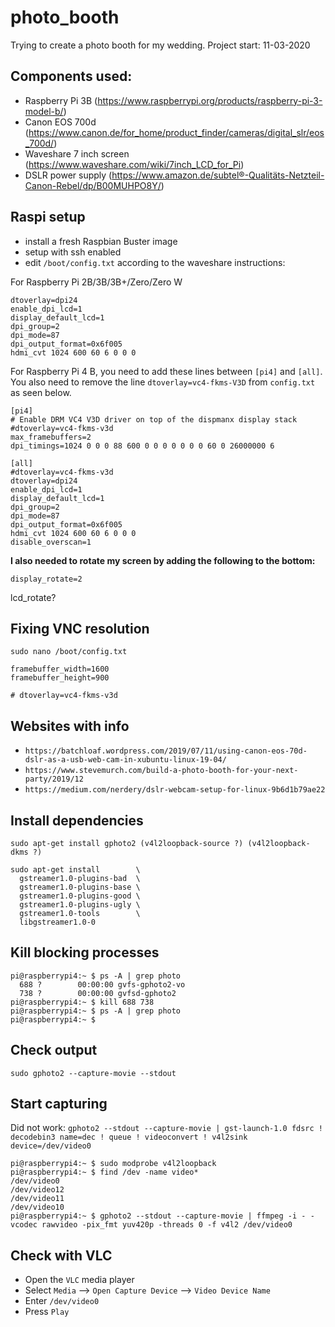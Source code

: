 photo_booth
===========

Trying to create a photo booth for my wedding.
Project start: 11-03-2020

Components used:
----------------

* Raspberry Pi 3B (https://www.raspberrypi.org/products/raspberry-pi-3-model-b/) 
* Canon EOS 700d (https://www.canon.de/for_home/product_finder/cameras/digital_slr/eos_700d/)
* Waveshare 7 inch screen (https://www.waveshare.com/wiki/7inch_LCD_for_Pi)
* DSLR power supply (https://www.amazon.de/subtel®-Qualitäts-Netzteil-Canon-Rebel/dp/B00MUHPO8Y/)


Raspi setup
-----------

* install a fresh Raspbian Buster image
* setup with ssh enabled
* edit `/boot/config.txt` according to the waveshare instructions:

For Raspberry Pi 2B/3B/3B+/Zero/Zero W
```
dtoverlay=dpi24
enable_dpi_lcd=1
display_default_lcd=1
dpi_group=2
dpi_mode=87
dpi_output_format=0x6f005
hdmi_cvt 1024 600 60 6 0 0 0
```

For Raspberry Pi 4 B, you need to add these lines between `[pi4]` and `[all]`.
You also need to remove the line `dtoverlay=vc4-fkms-V3D` from `config.txt` as seen below.
```
[pi4]
# Enable DRM VC4 V3D driver on top of the dispmanx display stack
#dtoverlay=vc4-fkms-v3d
max_framebuffers=2
dpi_timings=1024 0 0 0 88 600 0 0 0 0 0 0 0 60 0 26000000 6
 
[all]
#dtoverlay=vc4-fkms-v3d
dtoverlay=dpi24
enable_dpi_lcd=1
display_default_lcd=1
dpi_group=2
dpi_mode=87
dpi_output_format=0x6f005
hdmi_cvt 1024 600 60 6 0 0 0
disable_overscan=1
```

__I also needed to rotate my screen by adding the following to the bottom:__
```
display_rotate=2
```
lcd_rotate?

## Fixing VNC resolution
`sudo nano /boot/config.txt `

```
framebuffer_width=1600
framebuffer_height=900

# dtoverlay=vc4-fkms-v3d
```

## Websites with info
* `https://batchloaf.wordpress.com/2019/07/11/using-canon-eos-70d-dslr-as-a-usb-web-cam-in-xubuntu-linux-19-04/`
* `https://www.stevemurch.com/build-a-photo-booth-for-your-next-party/2019/12`
* `https://medium.com/nerdery/dslr-webcam-setup-for-linux-9b6d1b79ae22`


## Install dependencies
`sudo apt-get install gphoto2 (v4l2loopback-source ?) (v4l2loopback-dkms ?)`

```
sudo apt-get install        \
  gstreamer1.0-plugins-bad  \
  gstreamer1.0-plugins-base \
  gstreamer1.0-plugins-good \
  gstreamer1.0-plugins-ugly \
  gstreamer1.0-tools        \
  libgstreamer1.0-0
```

## Kill blocking processes
```
pi@raspberrypi4:~ $ ps -A | grep photo
  688 ?        00:00:00 gvfs-gphoto2-vo
  738 ?        00:00:00 gvfsd-gphoto2
pi@raspberrypi4:~ $ kill 688 738
pi@raspberrypi4:~ $ ps -A | grep photo
pi@raspberrypi4:~ $
```

## Check output
`sudo gphoto2 --capture-movie --stdout`


## Start capturing

Did not work: `gphoto2 --stdout --capture-movie | gst-launch-1.0 fdsrc ! decodebin3 name=dec ! queue ! videoconvert ! v4l2sink device=/dev/video0`

```
pi@raspberrypi4:~ $ sudo modprobe v4l2loopback
pi@raspberrypi4:~ $ find /dev -name video*
/dev/video0
/dev/video12
/dev/video11
/dev/video10
pi@raspberrypi4:~ $ gphoto2 --stdout --capture-movie | ffmpeg -i - -vcodec rawvideo -pix_fmt yuv420p -threads 0 -f v4l2 /dev/video0
```

## Check with VLC

* Open the `VLC` media player
* Select `Media` --> `Open Capture Device` --> `Video Device Name`
* Enter `/dev/video0`
* Press `Play`